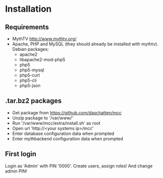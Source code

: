# Installation

## Requirements

* MythTV http://www.mythtv.org/
* Apache, PHP and MySQL (they should already be installed with mythtv). Debian packages:
  * apache2
  * libapache2-mod-php5
  * php5
  * php5-mysql
  * php5-curl
  * php5-cli
  * php5-json

## .tar.bz2 packages

* Get package from https://github.com/daschatten/mcc
* Unzip package to '/var/www/'
* Run '/var/www/mcc/extra/install.sh' as root
* Open url 'http://&lt;your systems ip&gt;/mcc'
* Enter database configuration data when prompted
* Enter mythbackend configuration data when prompted

## First login

Login as 'Admin' with PIN '0000'. Create users, assign roles! And change admin PIN!
